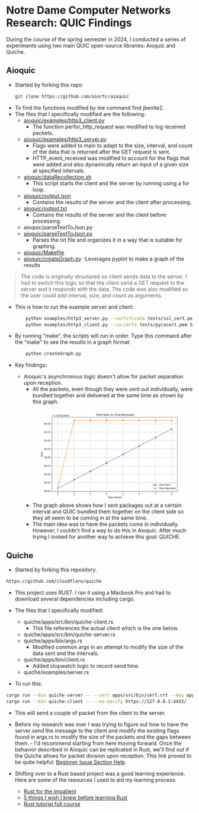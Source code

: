 # Notre Dame Computer Networks Research: QUIC Findings

During the course of the spring semester in 2024, I conducted a series of experiments using two main QUIC open-source libraries: Aioquic and Quiche.

## Aioquic
- Started by forking this repo:
    ```bash
    git clone https://github.com/aiortc/aioquic
    ```
- To find the functions modified by me command find jbenite2.
- The files that I specifically modified are the following:
    - [aioquic/examples/http3_client.py](https://github.com/jbenite2/QUIC/blob/main/aioquic/examples/http3_client.py) 
       - The function perfor_http_request was modified to log received packets.
    - [aioquic/examples/http3_server.py](https://github.com/jbenite2/QUIC/blob/main/aioquic/examples/http3_server.py)
       - Flags were added to main to adapt to the size, interval, and count of the data that is returned after the GET request is sent. 
       - HTTP_event_received was modified to account for the flags that were added and also dynamically return an input of a given size at specified intervals. 
    - [aioquic/dataRecollection.sh](https://github.com/jbenite2/QUIC/blob/main/aioquic/dataRecollection.sh)
       - This script starts the client and the server by running using a for loop. 
    - [aioquic/output.json](https://github.com/jbenite2/QUIC/blob/main/aioquic/output.json)
       - Contains the results of the server and the client after processing. 
    - [aioquic/output.txt](https://github.com/jbenite2/QUIC/blob/main/aioquic/output.txt)
       - Contains the results of the server and the client before processing. 
    - aioquic/parseTextToJson.py
    - [aioquic/parseTextToJson.py](https://github.com/jbenite2/QUIC/blob/main/aioquic/parseTextToJson.py)
       - Parses the txt file and organizes it in a way that is suitable for graphing.  
    - [aioquic/Makefile](https://github.com/jbenite2/QUIC/blob/main/aioquic/Makefile)
    - [aioquic/createGraph.py](https://github.com/jbenite2/QUIC/blob/main/aioquic/createGraph.py)
       -Leverages pyplot to make a graph of the results


> The code is originally structured so client sends data to the server. I had to switch this logic so that the client send a GET request to the server and it responds with the data. 
> The code was also modified so the user could add interval, size, and count as arguments. 

- This is how to run the example server and client:
    ```bash
        python examples/http3_server.py --certificate tests/ssl_cert.pem --private-key tests/ssl_key.pem -interval 0.250 -size 100 -count
        python examples/http3_client.py --ca-certs tests/pycacert.pem https://localhost:4433/
    ```
- By running "make", the scripts will run in order. Type this command after the "make" to see the results in a graph format:
    ```bash
        python createGraph.py
    ```

- Key findings:
    - Aioquic's asynchronous logic doesn't allow for packet separation upon reception. 
        - All the packets, even though they were sent out individually, were bundled together and delivered at the same time as shown by this graph. 
        ![image](aioquic_graph.png)
        - The graph above shows how I sent packages out at a certain interval and QUIC bundled them together on the client side so they all seem to be coming in at the same time. 
        - The main idea was to have the packets come in individually. However, I couldn't find a way to do this in Aioquic. After much trying I looked for another way to achieve this goal: QUICHE. 


## Quiche
- Started by forking this repository.
```bash
https://github.com/cloudflare/quiche
```

- This project uses RUST. I ran it using a Macbook Pro and had to download several dependencies including cargo. 

- The files that I specifically modified:
    - quiche/apps/src/bin/quiche-client.rs
        - This file references the actual client which is the one below.
    - quiche/apps/src/bin/quiche-server.rs
    - quiche/apps/bin/args.rs
        - Modified common args in an attempt to modify the size of the data sent and the intervals.
    - quiche/apps/bin/client.rs
        - Added stopwatch logic to record send time. 
    - quiche/examples/server.rs

- To run this:
```bash
cargo run --bin quiche-server -- --cert apps/src/bin/cert.crt --key apps/src/bin/cert.key
cargo run --bin quiche-client -- --no-verify https://127.0.0.1:4433/
```
   - This will send a couple of packet from the client to the server. 
   - Before my research was over I was trying to figure out how to have the server send the message to the client and modify the existing flags found in args.rs to modify the size of the packets and the gaps between them. 
    - I'd recommend starting from here moving forward. Once the behavior described in Aioquic can be replicated in Rust, we'll find out if the Quiche allows for packet division upon reception. This link proved to be quite helpful: [Beginner Issue Section Help](https://github.com/cloudflare/quiche/issues/1518)


- Shifting over to a Rust based project was a good learning experience. Here are some of the resources I used to aid my learning process:
    - [Rust for the impatient](https://www.youtube.com/watch?v=br3GIIQeefY&t=242s)
    - [5 things I wish I knew before learning Rust](https://www.youtube.com/watch?v=EYCBm0xAWow)
    - [Rust tutorial full course](https://www.youtube.com/watch?v=ygL_xcavzQ4)

















